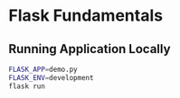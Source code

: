 # Flask Fundamentals

## Running Application Locally

```sh
FLASK_APP=demo.py
FLASK_ENV=development
flask run
```